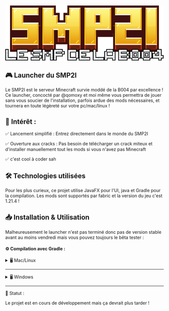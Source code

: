 ![banner](./file.png)

## 🎮 Launcher du SMP2I
Le SMP2I est le serveur Minecraft survie moddé de la B004 par excellence ! Ce launcher, concocté par @qomoxy et moi même vous permettra de jouer sans vous soucier de l'installation, parfois ardue des mods nécessaires, et tournera en toute légèreté sur votre pc/mac/linux !

## 🚀 Intérêt :
✅ Lancement simplifié : Entrez directement dans le monde du SMP2I

✅ Ouverture aux cracks : Pas besoin de télécharger un crack miteux et d'installer manuellement tout les mods si vous n'avez pas Minecraft

✅ c'est cool à coder sah

## 🛠️ Technologies utilisées
Pour les plus curieux, ce projet utilise JavaFX pour l'UI, java et Gradle pour la compilation. Les mods sont supportés par fabric et la version du jeu c'est 1.21.4 !

## 📥 Installation & Utilisation
Malheureusement le launcher n'est pas terminé donc pas de version stable avant au moins vendredi mais vous pouvez toujours le bêta tester :

#### ⚙️ Compilation avec Gradle :

<details>
<summary>🖥️ Mac/Linux</summary>

1. Cloner le dépôt 
`git clone https://github.com/aweirdwhale/smp2i.git`
`cd smp2i`

2. Donner les permissions d'exécution à Gradle (si nécessaire) :

`chmod +x gradlew`


3. Compiler et générer le JAR :

`./gradlew build`


4. Lancer l’application :

`java -jar build/libs/smp2i.jar`



</details>

---

<details>
  <summary>🖥️ Windows</summary>

1. Cloner le dépôt

`git clone` `https://github.com/aweirdwhale/smp2i.git
cd smp2i`


2. Compiler et générer le JAR

`.\gradlew.bat build`


3. Lancer l’application

`java -jar build\libs\smp2i.jar`



</details>

---


📌 Statut :

Le projet est en cours de développement mais ça devrait plus tarder !

